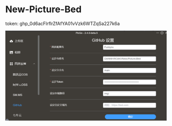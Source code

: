 # New-Picture-Bed

token: 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

![image-20240101121122011](https://raw.githubusercontent.com/DANNHIROAKI/New-Picture-Bed/main/img/image-20240101121122011.png)
